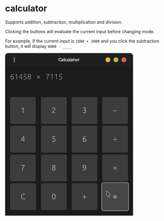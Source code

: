 # calculator

Supports addition, subtraction, multiplication and division.

Clicking the buttons will evaluate the current input before changing mode.

For example, if the current input is `1000 + 3000` and you click the subtraction button, it will display `4000 - ____`

![example screenshot](screenshot.png)
